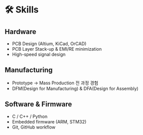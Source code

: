 # 🛠 Skills

## Hardware
- PCB Design (Altium, KiCad, OrCAD)
- PCB Layer Stack-up & EMI/RE minimization
- High-speed signal design

## Manufacturing
- Prototype → Mass Production 전 과정 경험
- DFM(Design for Manufacturing) & DFA(Design for Assembly)

## Software & Firmware
- C / C++ / Python
- Embedded firmware (ARM, STM32)
- Git, GitHub workflow
